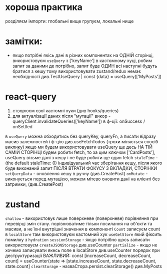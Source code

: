 # хороша практика
розділяєм імпорти: глобальні вище групуєм, локальні нище

# замітки:
- якщо потрібні якісь дані в різних компонентах на ОДНІЙ сторінці, використовуєм `useQuery` з ['keyName'] в кастомному хуці, робим запит за даними де потрібно,
запит буде ОДИН всі наступні будуть братися з кешу тому використовувати zustand/redux немає необхідності див.TestUseQuery | const {data} = useQuery(['MyPosts']) 

# react-query
1. створюєм свої кастомні хуки (див hooks/queries)
2. для актуалізації даних після "мутації" викор - queryClient.invalidateQueries(['keyName']) в ф-ції: onSuccess / onSettled

в `useQuery` можна обходитись без queryKey, queryFn, а писати відразу масив залежностей і ф-цію див.useFetchTodos (трохи міняється спосіб виклику)
якщо ми будем використовувати useQuery ще десь НА ТІЙ САМІЙ СТОРІНЦІ будем робити fetch, то за цим ключом ['CardPosts'], useQuery візьме дані з кешу і не буде робити ще один fetch
`staleTime` - (the default staleTime: 0) індивідуальний час зберігання кешу, після якого буде виконаний запит ПІСЛЯ ВТРАТИ ФОКУСУ З ВКЛАДКИ, СТОРІНКИ
`setQueryData` - оновлення кешу в ручну (див.CreatePost)
`onMutate` - виконується перед мутацією, можем мітєво оновити дані на клієнті без затримки, (див.CreatePost)

# zustand

`shallow` -  використовує лише поверхневе (поверхневе) порівняння при перевірці змін стану. порівнюватиме тільки посилання на об'єкти та масиви, а не їхні внутрішні значення
в компоненті `Count` записуєм count в `localStore` там використовуєм кастомний хук `useGetStore` який фіксить помилку з `hydration`
`sessionStorage` - якщо потрібно щось записати використовуєм `createJSONStorage` див.useCounter
`partialize` - якщо не хочемо записувати якесь поле в localStore див.useCounter
порядок при деструктуризації ВАЖЛИВИЙ:  const [increaseCount, decreaseCount, count] = useCounter(state => [state.increaseCount, state.decreaseCount, state.count]
`clearStorage` - назваСтора.persist.clearStorage() див.MyPosts